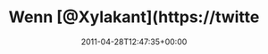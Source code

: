 ---
retweeted: false
source: <a href="http://itunes.apple.com/us/app/twitter/id409789998?mt=12" rel="nofollow">Twitter
  for Mac</a>
entities:
  hashtags: []
  symbols: []
  user_mentions:
  - name: Felix Gilcher
    screen_name: Xylakant
    indices:
    - '5'
    - '14'
    id_str: '40266143'
    id: '40266143'
  - name: Florian Gilcher (@skade@hachyderm.io)
    screen_name: Argorak
    indices:
    - '40'
    - '48'
    id_str: '27227212'
    id: '27227212'
  urls: []
display_text_range:
- '0'
- '63'
favorite_count: '0'
id_str: '63585148528111616'
truncated: false
retweet_count: '0'
id: '63585148528111616'
created_at: Thu Apr 28 12:47:35 +0000 2011
favorited: false
full_text: Wenn [@Xylakant](https://twitter.com/Xylakant) jetzt schnell ist, würde
  [@Argorak](https://twitter.com/Argorak) wieder Bibern.
lang: de
tags:
- pesos:twitter
date: '2011-04-28T12:47:35+00:00'
src: https://twitter.com/bascht/status/63585148528111616
original_url: https://twitter.com/bascht/status/63585148528111616
type: twitter_tweet
text: Wenn [@Xylakant](https://twitter.com/Xylakant) jetzt schnell ist, würde [@Argorak](https://twitter.com/Argorak)
  wieder Bibern.
title: Wenn [@Xylakant](https://twitte

---